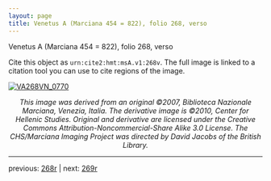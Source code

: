 ```yaml
---
layout: page
title: Venetus A (Marciana 454 = 822), folio 268, verso
---
```


Venetus A (Marciana 454 = 822), folio 268, verso

Cite this object as `urn:cite2:hmt:msA.v1:268v`.  The full image is linked to a citation tool you can use to cite regions of the image.

[![VA268VN_0770](http://www.homermultitext.org/iipsrv?IIIF=/project/homer/pyramidal/deepzoom/hmt/vaimg/2017a/VA268VN_0770.tif/full/800,/0/default.jpg)](http://www.homermultitext.org/ict2/?urn=urn:cite2:hmt:vaimg.2017a:VA268VN_0770) 

<p style="text-align: center; font-style: italic;">This image was derived from an original ©2007, Biblioteca Nazionale Marciana, Venezia, Italia. The derivative image is ©2010, Center for Hellenic Studies. Original and derivative are licensed under the Creative Commons Attribution-Noncommercial-Share Alike 3.0 License. The CHS/Marciana Imaging Project was directed by David Jacobs of the British Library.</p>

---

previous: [268r](../268r/) | next: [269r](../269r/)